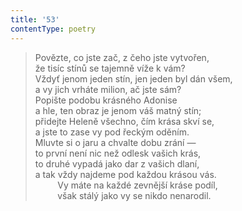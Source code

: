 ```yaml
---
title: '53'
contentType: poetry
---
```


<section>

> Povězte, co jste zač, z čeho jste vytvořen,  
> že tisíc stínů se tajemně víže k vám?  
> Vždyť jenom jeden stín, jen jeden byl dán všem,  
> a vy jich vrháte milion, ač jste sám?  
> Popište podobu krásného Adonise  
> a hle, ten obraz je jenom váš matný stín;  
> přidejte Heleně všechno, čím krása skví se,  
> a jste to zase vy pod řeckým oděním.  
> Mluvte si o jaru a chvalte dobu zrání —  
> to první není nic než odlesk vašich krás,  
> to druhé vypadá jako dar z vašich dlaní,  
> a tak vždy najdeme pod každou krásou vás.  
>          Vy máte na každé zevnější kráse podíl,  
>          však stálý jako vy se nikdo nenarodil.

</section>
